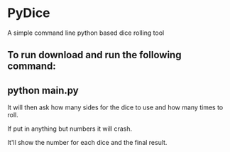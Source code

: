 # PyDice

A simple command line python based dice rolling tool

## To run download and run the following command:

## python main.py

It will then ask how many sides for the dice to use and how many times to roll.

If put in anything but numbers it will crash.

It'll show the number for each dice and the final result.